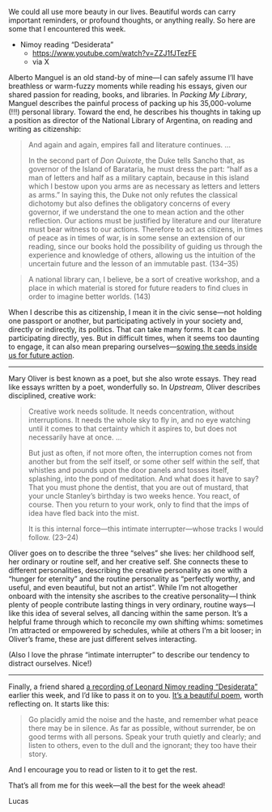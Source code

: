 We could all use more beauty in our lives. Beautiful words can carry important reminders, or profound thoughts, or anything really. So here are some that I encountered this week.

- Nimoy reading “Desiderata”
	- https://www.youtube.com/watch?v=ZZJ1fJTezFE
	- via X

Alberto Manguel is an old stand-by of mine—I can safely assume I’ll have breathless or warm-fuzzy moments while reading his essays, given our shared passion for reading, books, and libraries. In _Packing My Library_, Manguel describes the painful process of packing up his 35,000-volume (!!!) personal library. Toward the end, he describes his thoughts in taking up a position as director of the National Library of Argentina, on reading and writing as citizenship:

> And again and again, empires fall and literature continues. …
> 
> In the second part of _Don Quixote_, the Duke tells Sancho that, as governor of the Island of Barataria, he must dress the part: “half as a man of letters and half as a military captain, because in this island which I bestow upon you arms are as necessary as letters and letters as arms.” In saying this, the Duke not only refutes the classical dichotomy but also defines the obligatory concerns of every governor, if we understand the one to mean action and the other reflection. Our actions must be justified by literature and our literature must bear witness to our actions. Therefore to act as citizens, in times of peace as in times of war, is in some sense an extension of our reading, since our books hold the possibility of guiding us through the experience and knowledge of others, allowing us the intuition of the uncertain future and the lesson of an immutable past. (134–35)

> A national library can, I believe, be a sort of creative workshop, and a place in which material is stored for future readers to find clues in order to imagine better worlds. (143)

When I describe this as citizenship, I mean it in the civic sense—not holding one passport or another, but participating actively in your society and, directly or indirectly, its politics. That can take many forms. It can be participating directly, yes. But in difficult times, when it seems too daunting to engage, it can also mean preparing ourselves—[sowing the seeds inside us for future action](https://lucascherkewski.com/study/earthworming/).

---

Mary Oliver is best known as a poet, but she also wrote essays. They read like essays written by a poet, wonderfully so. In _Upstream_, Oliver describes disciplined, creative work:

> Creative work needs solitude. It needs concentration, without interruptions. It needs the whole sky to fly in, and no eye watching until it comes to that certainty which it aspires to, but does not necessarily have at once. …
> 
> But just as often, if not more often, the interruption comes not from another but from the self itself, or some other self within the self, that whistles and pounds upon the door panels and tosses itself, splashing, into the pond of meditation. And what does it have to say? That you must phone the dentist, that you are out of mustard, that your uncle Stanley’s birthday is two weeks hence. You react, of course. Then you return to your work, only to find that the imps of idea have fled back into the mist.
> 
> It is this internal force—this intimate interrupter—whose tracks I would follow. (23–24)

Oliver goes on to describe the three “selves” she lives: her childhood self, her ordinary or routine self, and her creative self. She connects these to different personalities, describing the creative personality as one with a “hunger for eternity” and the routine personality as “perfectly worthy, and useful, and even beautiful, but not an artist”. While I’m not altogether onboard with the intensity she ascribes to the creative personality—I think plenty of people contribute lasting things in very ordinary, routine ways—I like this idea of several selves, all dancing within the same person. It’s a helpful frame through which to reconcile my own shifting whims: sometimes I’m attracted or empowered by schedules, while at others I’m a bit looser; in Oliver’s frame, these are just different selves interacting.

(Also I love the phrase “intimate interrupter” to describe our tendency to distract ourselves. Nice!)

---

Finally, a friend shared [a recording of Leonard Nimoy reading “Desiderata”](https://www.youtube.com/watch?v=ZZJ1fJTezFE) earlier this week, and I’d like to pass it on to you. [It’s a beautiful poem](https://en.wikipedia.org/wiki/Desiderata), worth reflecting on. It starts like this:

> Go placidly amid the noise and the haste, and remember what peace there may be in silence. As far as possible, without surrender, be on good terms with all persons. Speak your truth quietly and clearly; and listen to others, even to the dull and the ignorant; they too have their story.

And I encourage you to read or listen to it to get the rest.

That’s all from me for this week—all the best for the week ahead!

Lucas